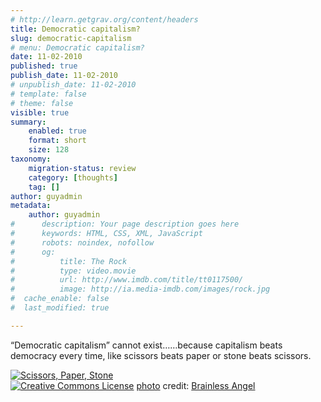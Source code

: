 ```yaml
---
# http://learn.getgrav.org/content/headers
title: Democratic capitalism?
slug: democratic-capitalism
# menu: Democratic capitalism?
date: 11-02-2010
published: true
publish_date: 11-02-2010
# unpublish_date: 11-02-2010
# template: false
# theme: false
visible: true
summary:
    enabled: true
    format: short
    size: 128
taxonomy:
    migration-status: review
    category: [thoughts]
    tag: []
author: guyadmin
metadata:
    author: guyadmin
#      description: Your page description goes here
#      keywords: HTML, CSS, XML, JavaScript
#      robots: noindex, nofollow
#      og:
#          title: The Rock
#          type: video.movie
#          url: http://www.imdb.com/title/tt0117500/
#          image: http://ia.media-imdb.com/images/rock.jpg
#  cache_enable: false
#  last_modified: true

---
```


“Democratic capitalism” cannot exist……because capitalism beats democracy every time, like scissors beats paper or stone beats scissors.

[![Scissors, Paper, Stone](http://farm1.static.flickr.com/121/370011231_3a25b72780_m.jpg)](http://www.flickr.com/photos/74196805@N00/370011231/ "Scissors, Paper, Stone")  
[![Creative Commons License](http://guyjames.com/wp-content/plugins/photo-dropper/images/cc.png)](http://creativecommons.org/licenses/by-nc-sa/2.0/ "Attribution-NonCommercial-ShareAlike License") [photo](http://www.photodropper.com/photos/) credit: [Brainless Angel](http://www.flickr.com/photos/74196805@N00/370011231/ "Brainless Angel")